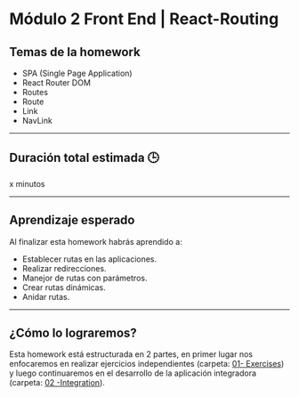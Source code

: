 # Módulo 2 Front End | React-Routing

## Temas de la homework

- SPA (Single Page Application)
- React Router DOM
- Routes
- Route
- Link
- NavLink

---

## Duración total estimada 🕒

x minutos

---

## Aprendizaje esperado

Al finalizar esta homework habrás aprendido a:

- Establecer rutas en las aplicaciones.
- Realizar redirecciones.
- Manejor de rutas con parámetros.
- Crear rutas dinámicas.
- Anidar rutas.

---

## ¿Cómo lo lograremos?

Esta homework está estructurada en 2 partes, en primer lugar nos enfocaremos en realizar ejercicios independientes (carpeta: [01- Exercises](./01%20-%20Exercises/README.md)) y luego continuaremos en el desarrollo de la aplicación integradora (carpeta: [02 -Integration](./02%20-%20Integration/README.md)).
